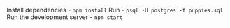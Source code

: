 Install dependencies - `npm install`
Run - `psql -U postgres -f puppies.sql`
Run the development server - `npm start`

